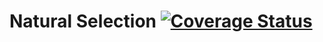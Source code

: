 # Natural Selection [![Coverage Status](https://coveralls.io/repos/github/tpict/natural-selection/badge.svg?branch=master)](https://coveralls.io/github/tpict/natural-selection?branch=master)
